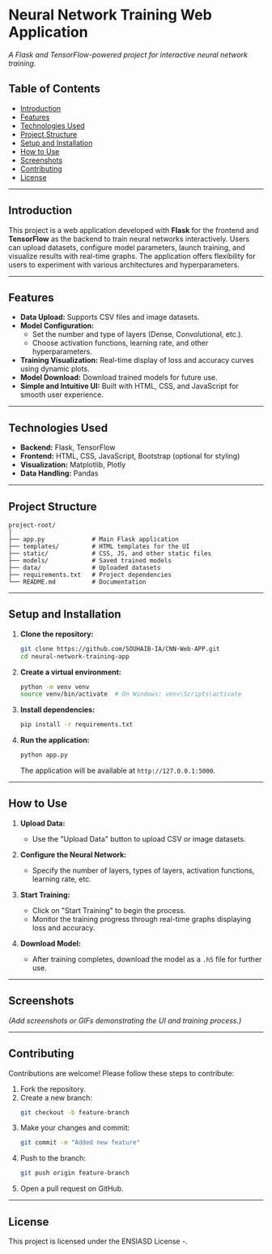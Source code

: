 # Neural Network Training Web Application  
*A Flask and TensorFlow-powered project for interactive neural network training.*

## Table of Contents  
- [Introduction](#introduction)  
- [Features](#features)  
- [Technologies Used](#technologies-used)  
- [Project Structure](#project-structure)  
- [Setup and Installation](#setup-and-installation)  
- [How to Use](#how-to-use)  
- [Screenshots](#screenshots)  
- [Contributing](#contributing)  
- [License](#license)

---

## Introduction  
This project is a web application developed with **Flask** for the frontend and **TensorFlow** as the backend to train neural networks interactively. Users can upload datasets, configure model parameters, launch training, and visualize results with real-time graphs. The application offers flexibility for users to experiment with various architectures and hyperparameters.  

---

## Features  
- **Data Upload:** Supports CSV files and image datasets.  
- **Model Configuration:**  
  - Set the number and type of layers (Dense, Convolutional, etc.).  
  - Choose activation functions, learning rate, and other hyperparameters.  
- **Training Visualization:** Real-time display of loss and accuracy curves using dynamic plots.  
- **Model Download:** Download trained models for future use.  
- **Simple and Intuitive UI:** Built with HTML, CSS, and JavaScript for smooth user experience.

---

## Technologies Used  
- **Backend:** Flask, TensorFlow  
- **Frontend:** HTML, CSS, JavaScript, Bootstrap (optional for styling)  
- **Visualization:** Matplotlib, Plotly  
- **Data Handling:** Pandas  

---

## Project Structure  
```
project-root/  
│  
├── app.py             # Main Flask application  
├── templates/         # HTML templates for the UI  
├── static/            # CSS, JS, and other static files  
├── models/            # Saved trained models  
├── data/              # Uploaded datasets  
├── requirements.txt   # Project dependencies  
└── README.md          # Documentation
```

---

## Setup and Installation  
1. **Clone the repository:**  
   ```bash  
   git clone https://github.com/SOUHAIB-IA/CNN-Web-APP.git
   cd neural-network-training-app  
   ```  

2. **Create a virtual environment:**  
   ```bash  
   python -m venv venv  
   source venv/bin/activate  # On Windows: venv\Scripts\activate  
   ```

3. **Install dependencies:**  
   ```bash  
   pip install -r requirements.txt  
   ```

4. **Run the application:**  
   ```bash  
   python app.py  
   ```  
   The application will be available at `http://127.0.0.1:5000`.

---

## How to Use  
1. **Upload Data:**  
   - Use the "Upload Data" button to upload CSV or image datasets.  

2. **Configure the Neural Network:**  
   - Specify the number of layers, types of layers, activation functions, learning rate, etc.

3. **Start Training:**  
   - Click on "Start Training" to begin the process.  
   - Monitor the training progress through real-time graphs displaying loss and accuracy.

4. **Download Model:**  
   - After training completes, download the model as a `.h5` file for further use.  

---

## Screenshots  
*(Add screenshots or GIFs demonstrating the UI and training process.)*

---

## Contributing  
Contributions are welcome! Please follow these steps to contribute:  
1. Fork the repository.  
2. Create a new branch:  
   ```bash  
   git checkout -b feature-branch  
   ```  
3. Make your changes and commit:  
   ```bash  
   git commit -m "Added new feature"  
   ```  
4. Push to the branch:  
   ```bash  
   git push origin feature-branch  
   ```  
5. Open a pull request on GitHub.

---

## License  
This project is licensed under the ENSIASD License -.


